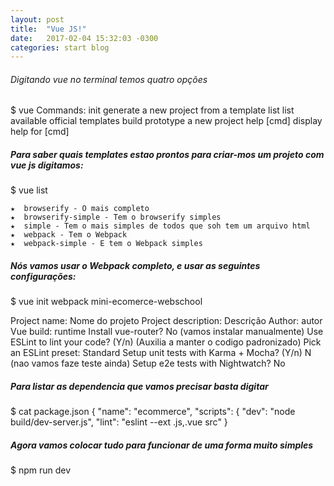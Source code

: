 ```yaml
---
layout: post
title:  "Vue JS!"
date:   2017-02-04 15:32:03 -0300
categories: start blog
---
```


###### Digitando vue no terminal temos quatro opções
$ vue
 Commands:
    init        generate a new project from a template
    list        list available official templates
    build       prototype a new project
    help [cmd]  display help for [cmd]
    
 
##### Para saber quais templates estao prontos para criar-mos um projeto com vue js digitamos:
$ vue list

    ★  browserify - O mais completo
    ★  browserify-simple - Tem o browserify simples
    ★  simple - Tem o mais simples de todos que soh tem um arquivo html 
    ★  webpack - Tem o Webpack 
    ★  webpack-simple - E tem o Webpack simples
 
 ##### Nós vamos usar o Webpack completo, e usar as seguintes configurações:
$ vue init webpack mini-ecomerce-webschool

Project name: Nome do projeto
Project description: Descrição
Author: autor
Vue build: runtime
Install vue-router? No (vamos instalar manualmente)
Use ESLint to lint your code? (Y/n)  (Auxilia a manter o codigo padronizado)
Pick an ESLint preset: Standard
Setup unit tests with Karma + Mocha? (Y/n) N (nao vamos faze teste ainda)
Setup e2e tests with Nightwatch? No

##### Para listar as dependencia que vamos precisar basta digitar
$ cat package.json
{ 
    "name": "ecommerce",
    "scripts": {
    "dev": "node build/dev-server.js",
    "lint": "eslint --ext .js,.vue src"
}

##### Agora vamos colocar tudo para funcionar de uma forma muito simples
$ npm run dev

